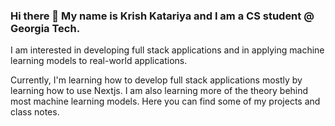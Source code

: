 ### Hi there 👋 My name is Krish Katariya and I am a CS student @ Georgia Tech. 

I am interested in developing full stack applications and in applying machine learning models to real-world applications.

Currently, I'm learning how to develop full stack applications mostly by learning how to use Nextjs. I am also learning more of the theory behind most machine learning models. Here you can find some of my projects and class notes.

<!--
**katamyra/katamyra** is a ✨ _special_ ✨ repository because its `README.md` (this file) appears on your GitHub profile.

Here are some ideas to get you started:

- 🔭 I’m currently working on ...
- 🌱 I’m currently learning ...
- 👯 I’m looking to collaborate on ...
- 🤔 I’m looking for help with ...
- 💬 Ask me about ...
- 📫 How to reach me: ...
- 😄 Pronouns: ...
- ⚡ Fun fact: ...
-->
